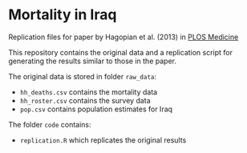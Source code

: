 Mortality in Iraq
==============

Replication files for paper by Hagopian et al. (2013) in [PLOS Medicine](http://www.plosmedicine.org/article/info%3Adoi%2F10.1371%2Fjournal.pmed.1001533)

This repository contains the original data and a replication script for generating the results similar to those in the paper. 

The original data is stored in folder `raw_data`:

* `hh_deaths.csv` contains the mortality data
* `hh_roster.csv` contains the survey data
* `pop.csv` contains population estimates for Iraq

The folder `code` contains:

* `replication.R` which replicates the original results

